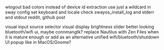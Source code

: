 wlogout bad colors
instead of device id extraction use just a wildcard in sway config
set keyboard and locale
check swayos_install_log and stderr and stdout
reddit, github post

visual input source selector
visual display brightness slider
better looking bluetooth/wifi ui, maybe connmangtk?
replace Nautilus with Zen Files when it is mature enough or add as an alternative
unified wifi/bluetooth/shutdown UI popup like in MacOS/Gnome?
